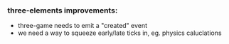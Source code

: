 ### three-elements improvements:

- three-game needs to emit a "created" event
- we need a way to squeeze early/late ticks in, eg. physics caluclations
